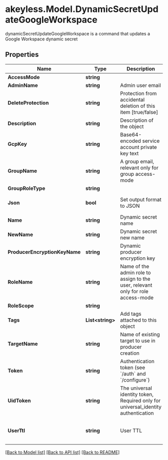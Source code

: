 # akeyless.Model.DynamicSecretUpdateGoogleWorkspace
dynamicSecretUpdateGoogleWorkspace is a command that updates a Google Workspace dynamic secret

## Properties

Name | Type | Description | Notes
------------ | ------------- | ------------- | -------------
**AccessMode** | **string** |  | 
**AdminName** | **string** | Admin user email | 
**DeleteProtection** | **string** | Protection from accidental deletion of this item [true/false] | [optional] 
**Description** | **string** | Description of the object | [optional] 
**GcpKey** | **string** | Base64-encoded service account private key text | [optional] 
**GroupName** | **string** | A group email, relevant only for group access-mode | [optional] 
**GroupRoleType** | **string** |  | [optional] 
**Json** | **bool** | Set output format to JSON | [optional] [default to false]
**Name** | **string** | Dynamic secret name | 
**NewName** | **string** | Dynamic secret new name | [optional] 
**ProducerEncryptionKeyName** | **string** | Dynamic producer encryption key | [optional] 
**RoleName** | **string** | Name of the admin role to assign to the user, relevant only for role access-mode | [optional] 
**RoleScope** | **string** |  | [optional] 
**Tags** | **List&lt;string&gt;** | Add tags attached to this object | [optional] 
**TargetName** | **string** | Name of existing target to use in producer creation | [optional] 
**Token** | **string** | Authentication token (see &#x60;/auth&#x60; and &#x60;/configure&#x60;) | [optional] 
**UidToken** | **string** | The universal identity token, Required only for universal_identity authentication | [optional] 
**UserTtl** | **string** | User TTL | [optional] [default to "60m"]

[[Back to Model list]](../README.md#documentation-for-models) [[Back to API list]](../README.md#documentation-for-api-endpoints) [[Back to README]](../README.md)

